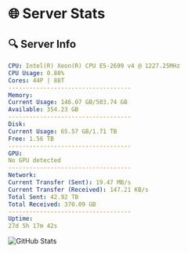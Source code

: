 # 🌐 Server Stats
## 🔍 Server Info
```yaml
CPU: Intel(R) Xeon(R) CPU E5-2699 v4 @ 1227.25MHz
CPU Usage: 0.80%
Cores: 44P | 88T
-----------------------------------
Memory:
Current Usage: 146.07 GB/503.74 GB
Available: 354.23 GB
-----------------------------------
Disk:
Current Usage: 65.57 GB/1.71 TB
Free: 1.56 TB
-----------------------------------
GPU:
No GPU detected
-----------------------------------
Network:
Current Transfer (Sent): 19.47 MB/s
Current Transfer (Received): 147.21 KB/s
Total Sent: 42.92 TB
Total Received: 370.09 GB
-----------------------------------
Uptime:
27d 5h 17m 42s
```
![GitHub Stats](https://img.shields.io/badge/Updated-2025-04-04_02:40:31-blue)